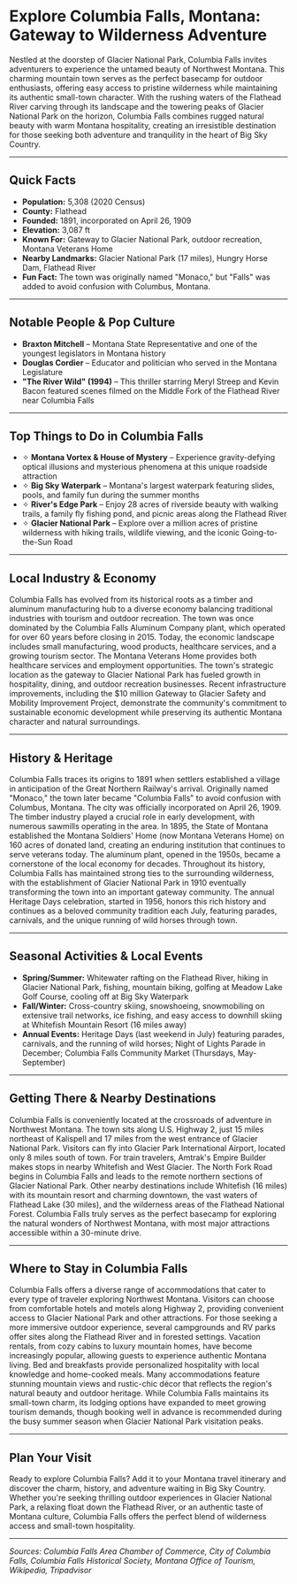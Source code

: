 # Explore Columbia Falls, Montana: Gateway to Wilderness Adventure

Nestled at the doorstep of Glacier National Park, Columbia Falls invites adventurers to experience the untamed beauty of Northwest Montana. This charming mountain town serves as the perfect basecamp for outdoor enthusiasts, offering easy access to pristine wilderness while maintaining its authentic small-town character. With the rushing waters of the Flathead River carving through its landscape and the towering peaks of Glacier National Park on the horizon, Columbia Falls combines rugged natural beauty with warm Montana hospitality, creating an irresistible destination for those seeking both adventure and tranquility in the heart of Big Sky Country.

---

## Quick Facts

- **Population:** 5,308 (2020 Census)
- **County:** Flathead
- **Founded:** 1891, incorporated on April 26, 1909
- **Elevation:** 3,087 ft
- **Known For:** Gateway to Glacier National Park, outdoor recreation, Montana Veterans Home
- **Nearby Landmarks:** Glacier National Park (17 miles), Hungry Horse Dam, Flathead River
- **Fun Fact:** The town was originally named "Monaco," but "Falls" was added to avoid confusion with Columbus, Montana.

---

## Notable People & Pop Culture

- **Braxton Mitchell** – Montana State Representative and one of the youngest legislators in Montana history
- **Douglas Cordier** – Educator and politician who served in the Montana Legislature
- **"The River Wild" (1994)** – This thriller starring Meryl Streep and Kevin Bacon featured scenes filmed on the Middle Fork of the Flathead River near Columbia Falls

---

## Top Things to Do in Columbia Falls

- ✧ **Montana Vortex & House of Mystery** – Experience gravity-defying optical illusions and mysterious phenomena at this unique roadside attraction
- ✧ **Big Sky Waterpark** – Montana's largest waterpark featuring slides, pools, and family fun during the summer months
- ✧ **River's Edge Park** – Enjoy 28 acres of riverside beauty with walking trails, a family fly fishing pond, and picnic areas along the Flathead River
- ✧ **Glacier National Park** – Explore over a million acres of pristine wilderness with hiking trails, wildlife viewing, and the iconic Going-to-the-Sun Road

---

## Local Industry & Economy

Columbia Falls has evolved from its historical roots as a timber and aluminum manufacturing hub to a diverse economy balancing traditional industries with tourism and outdoor recreation. The town was once dominated by the Columbia Falls Aluminum Company plant, which operated for over 60 years before closing in 2015. Today, the economic landscape includes small manufacturing, wood products, healthcare services, and a growing tourism sector. The Montana Veterans Home provides both healthcare services and employment opportunities. The town's strategic location as the gateway to Glacier National Park has fueled growth in hospitality, dining, and outdoor recreation businesses. Recent infrastructure improvements, including the $10 million Gateway to Glacier Safety and Mobility Improvement Project, demonstrate the community's commitment to sustainable economic development while preserving its authentic Montana character and natural surroundings.

---

## History & Heritage

Columbia Falls traces its origins to 1891 when settlers established a village in anticipation of the Great Northern Railway's arrival. Originally named "Monaco," the town later became "Columbia Falls" to avoid confusion with Columbus, Montana. The city was officially incorporated on April 26, 1909. The timber industry played a crucial role in early development, with numerous sawmills operating in the area. In 1895, the State of Montana established the Montana Soldiers' Home (now Montana Veterans Home) on 160 acres of donated land, creating an enduring institution that continues to serve veterans today. The aluminum plant, opened in the 1950s, became a cornerstone of the local economy for decades. Throughout its history, Columbia Falls has maintained strong ties to the surrounding wilderness, with the establishment of Glacier National Park in 1910 eventually transforming the town into an important gateway community. The annual Heritage Days celebration, started in 1956, honors this rich history and continues as a beloved community tradition each July, featuring parades, carnivals, and the unique running of wild horses through town.

---

## Seasonal Activities & Local Events

- **Spring/Summer:** Whitewater rafting on the Flathead River, hiking in Glacier National Park, fishing, mountain biking, golfing at Meadow Lake Golf Course, cooling off at Big Sky Waterpark
- **Fall/Winter:** Cross-country skiing, snowshoeing, snowmobiling on extensive trail networks, ice fishing, and easy access to downhill skiing at Whitefish Mountain Resort (16 miles away)
- **Annual Events:** Heritage Days (last weekend in July) featuring parades, carnivals, and the running of wild horses; Night of Lights Parade in December; Columbia Falls Community Market (Thursdays, May-September)

---

## Getting There & Nearby Destinations

Columbia Falls is conveniently located at the crossroads of adventure in Northwest Montana. The town sits along U.S. Highway 2, just 15 miles northeast of Kalispell and 17 miles from the west entrance of Glacier National Park. Visitors can fly into Glacier Park International Airport, located only 8 miles south of town. For train travelers, Amtrak's Empire Builder makes stops in nearby Whitefish and West Glacier. The North Fork Road begins in Columbia Falls and leads to the remote northern sections of Glacier National Park. Other nearby destinations include Whitefish (16 miles) with its mountain resort and charming downtown, the vast waters of Flathead Lake (30 miles), and the wilderness areas of the Flathead National Forest. Columbia Falls truly serves as the perfect basecamp for exploring the natural wonders of Northwest Montana, with most major attractions accessible within a 30-minute drive.

---

## Where to Stay in Columbia Falls

Columbia Falls offers a diverse range of accommodations that cater to every type of traveler exploring Northwest Montana. Visitors can choose from comfortable hotels and motels along Highway 2, providing convenient access to Glacier National Park and other attractions. For those seeking a more immersive outdoor experience, several campgrounds and RV parks offer sites along the Flathead River and in forested settings. Vacation rentals, from cozy cabins to luxury mountain homes, have become increasingly popular, allowing guests to experience authentic Montana living. Bed and breakfasts provide personalized hospitality with local knowledge and home-cooked meals. Many accommodations feature stunning mountain views and rustic-chic décor that reflects the region's natural beauty and outdoor heritage. While Columbia Falls maintains its small-town charm, its lodging options have expanded to meet growing tourism demands, though booking well in advance is recommended during the busy summer season when Glacier National Park visitation peaks.

---

## Plan Your Visit

Ready to explore Columbia Falls? Add it to your Montana travel itinerary and discover the charm, history, and adventure waiting in Big Sky Country. Whether you're seeking thrilling outdoor experiences in Glacier National Park, a relaxing float down the Flathead River, or an authentic taste of Montana culture, Columbia Falls offers the perfect blend of wilderness access and small-town hospitality.

---

*Sources: Columbia Falls Area Chamber of Commerce, City of Columbia Falls, Columbia Falls Historical Society, Montana Office of Tourism, Wikipedia, Tripadvisor*
